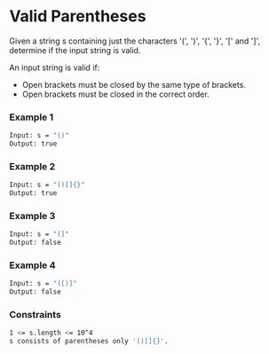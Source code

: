 # Valid Parentheses

Given a string s containing just the characters '(', ')', '{', '}', '[' and ']', determine if the input string is valid.

An input string is valid if:

- Open brackets must be closed by the same type of brackets.
- Open brackets must be closed in the correct order.

### Example 1
```sh
Input: s = "()"
Output: true
```

### Example 2
```sh
Input: s = "()[]{}"
Output: true
```

### Example 3
```sh
Input: s = "(]"
Output: false
```

### Example 4
```sh
Input: s = "([)]"
Output: false
```

### Constraints
```sh
1 <= s.length <= 10^4
s consists of parentheses only '()[]{}'.
```
